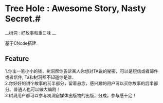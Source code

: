 # Tree Hole : Awesome Story, Nasty Secret.#   
__树洞 : 好故事和重口味 __   

基于CNode搭建.

Feature
-------

1.你出一笔小小的钱，树洞帮你告诉某人你想对TA说的秘密，可以是短信或者邮件或者信件, Ta和树洞都不知道你是谁.    
2.你好好的讲个故事的前半部分，留着悬念，感兴趣的用户可以买你故事的后半部分。普通人也可以做大编剧！   
3.树洞用户都可以参与树洞自媒体出版物的出版，分成。参与感十足！   
  
